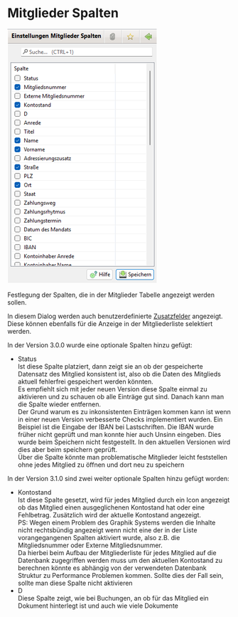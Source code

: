 # Mitglieder Spalten

![](img/Mitgliederspalten.png)

Festlegung der Spalten, die in der Mitglieder Tabelle angezeigt werden sollen.

In diesem Dialog werden auch benutzerdefinierte [Zusatzfelder](../mitglieder/felddefinition.md) angezeigt. Diese können ebenfalls für die Anzeige in der Mitgliederliste selektiert werden.

In der Version 3.0.0 wurde eine optionale Spalten hinzu gefügt:

* Status  
Ist diese Spalte platziert, dann zeigt sie an ob der gespeicherte Datensatz des Mitglied konsistent ist, also ob die Daten des Mitglieds aktuell fehlerfrei gespeichert werden könnten.  
Es empfiehlt sich mit jeder neuen Version diese Spalte einmal zu aktivieren und zu schauen ob alle Einträge gut sind. Danach kann man die Spalte wieder entfernen.  
Der Grund warum es zu inkonsistenten Einträgen kommen kann ist wenn in einer neuen Version verbesserte Checks implementiert wurden. Ein Beispiel ist die Eingabe der IBAN bei Lastschriften. Die IBAN wurde früher nicht geprüft und man konnte hier auch Unsinn eingeben. Dies wurde beim Speichern nicht festgestellt. In den aktuellen Versionen wird dies aber beim speichern geprüft.  
Über die Spalte könnte man problematische Mitglieder leicht feststellen ohne jedes Mitglied zu öffnen und dort neu zu speichern

In der Version 3.1.0 sind zwei weiter optionale Spalten hinzu gefügt worden:

* Kontostand  
Ist diese Spalte gesetzt, wird für jedes Mitglied durch ein Icon angezeigt ob das Mitglied einen ausgeglichenen Kontostand hat oder eine Fehlbetrag. Zusätzlich wird der aktuelle Kontostand angezeigt.  
PS: Wegen einem Problem des Graphik Systems werden die Inhalte nicht rechtsbündig angezeigt wenn nicht eine der in der Liste vorangegangenen Spalten aktiviert wurde, also z.B. die Mitgliedsnummer oder Externe Mitgliedsnummer.  
Da hierbei beim Aufbau der Mitgliederliste für jedes Mitglied auf die Datenbank zugegriffen werden muss um den aktuellen Kontostand zu berechnen könnte es abhängig von der verwendeten Datenbank Struktur zu Performance Problemen kommen. Sollte dies der Fall sein, sollte man diese Spalte nicht aktivieren
* D  
Diese Spalte zeigt, wie bei Buchungen, an ob für das Mitglied ein Dokument hinterlegt ist und auch wie viele Dokumente
